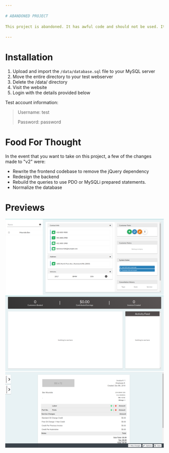 ```yaml
---

# ABANDONED PROJECT

This project is abandoned. It has awful code and should not be used. It's left here simply because someone might want to use it as a boilerplate for a complete rework. This project was an early evolution to [amattu2/automotive-management-system](https://github.com/amattu2/automotive-management-system). Because the project was rewritten almost entirely, a fork was created and this project sits abandoned. No development on this repository will occur, and I certainly would not recommend using it in a production environment without rewriting most of it.

---
```


# Installation

1. Upload and import the `/data/database.sql` file to your MySQL server
2. Move the entire directory to your test webserver
3. Delete the /data/ directory
4. Visit the website  
5. Login with the details provided below

Test account information:
> Username: test
>
> Password: password

# Food For Thought

In the event that you want to take on this project, a few of the changes made to "v2" were:

- Rewrite the frontend codebase to remove the jQuery dependency
- Redesign the backend
- Rebuild the queries to use PDO or MySQLi prepared statements.
- Normalize the database

# Previews

![preview image](/previews/customers-preview.png)
![preview image](/previews/dashboard-preview.png)
![preview image](/previews/invoice-preview.png)

